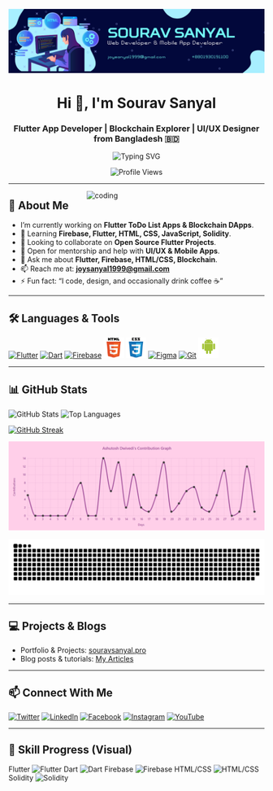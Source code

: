 <p align="center">
  <img src="https://raw.githubusercontent.com/Souravsanyal1/Souravsanyal1/main/sourav%20sanyal%20(1).png" alt="Sourav Sanyal" width="1960"/>
</p>

<h1 align="center">Hi 👋, I'm Sourav Sanyal</h1>
<h3 align="center">Flutter App Developer | Blockchain Explorer | UI/UX Designer from Bangladesh 🇧🇩</h3>

<p align="center">
  <img src="https://readme-typing-svg.herokuapp.com?font=Fira+Code&size=24&color=FF6F61&center=true&vCenter=true&width=500&height=50&lines=Flutter%20App+Developer;Blockchain+Explorer;UI/UX+Designer;Open+Source+Contributor;Tech+Enthusiast" alt="Typing SVG"/>
</p>

<p align="center">
  <img src="https://komarev.com/ghpvc/?username=souravsanyal1&label=Profile%20views&color=0e75b6&style=flat" alt="Profile Views"/>
</p>

---


<img align="right" alt="coding" width="350" src="https://th.bing.com/th/id/R.d486deeb54e0b0186eeda7fa5b1b851b?rik=uF53k%2bXjq%2fa%2fpw&riu=http%3a%2f%2fmehtaabsingh.com%2fimages%2fhow-does-code-integrity-work.gif&ehk=0qhWG%2bxhkywsnEGhnFxThB8RLaa5s5vzC9%2b9pXf2moM%3d&risl=&pid=ImgRaw&r=0">

## 🔭 About Me
- I’m currently working on **Flutter ToDo List Apps & Blockchain DApps**.
- 🌱 Learning **Firebase, Flutter, HTML, CSS, JavaScript, Solidity**.
- 👯 Looking to collaborate on **Open Source Flutter Projects**.
- 🤝 Open for mentorship and help with **UI/UX & Mobile Apps**.
- 💬 Ask me about **Flutter, Firebase, HTML/CSS, Blockchain**.
- 📫 Reach me at: **joysanyal1999@gmail.com**
- ⚡ Fun fact: “I code, design, and occasionally drink coffee ☕️”

---

## 🛠 Languages & Tools
<p align="left">
  <a href="https://flutter.dev/"><img src="https://www.vectorlogo.zone/logos/flutterio/flutterio-icon.svg" alt="Flutter" width="40" height="40"/></a>
  <a href="https://dart.dev/"><img src="https://www.vectorlogo.zone/logos/dartlang/dartlang-icon.svg" alt="Dart" width="40" height="40"/></a>
  <a href="https://firebase.google.com/"><img src="https://www.vectorlogo.zone/logos/firebase/firebase-icon.svg" alt="Firebase" width="40" height="40"/></a>
  <a href="https://www.w3.org/html/"><img src="https://raw.githubusercontent.com/devicons/devicon/master/icons/html5/html5-original-wordmark.svg" alt="HTML5" width="40" height="40"/></a>
  <a href="https://www.w3schools.com/css/"><img src="https://raw.githubusercontent.com/devicons/devicon/master/icons/css3/css3-original-wordmark.svg" alt="CSS3" width="40" height="40"/></a>
  <a href="https://www.figma.com/"><img src="https://www.vectorlogo.zone/logos/figma/figma-icon.svg" alt="Figma" width="40" height="40"/></a>
  <a href="https://git-scm.com/"><img src="https://www.vectorlogo.zone/logos/git-scm/git-scm-icon.svg" alt="Git" width="40" height="40"/></a>
  <a href="https://developer.android.com/"><img src="https://raw.githubusercontent.com/devicons/devicon/master/icons/android/android-original-wordmark.svg" alt="Android" width="40" height="40"/></a>
</p>

---

## 📊 GitHub Stats
<p align="left">
  <img align="center" src="https://github-readme-stats.vercel.app/api?username=souravsanyal1&show_icons=true&theme=tokyonight" alt="GitHub Stats" width="48%"/>
  <img align="center" src="https://github-readme-stats.vercel.app/api/top-langs/?username=souravsanyal1&layout=compact&theme=tokyonight" alt="Top Languages" width="48%"/>
</p>

<a href="https://git.io/streak-stats"><img src="https://streak-stats.demolab.com?user=Souravsanyal1%20&theme=dark" alt="GitHub Streak" /></a>

<p align="center">
  <img src="https://github.com/Souravsanyal1/Souravsanyal1/blob/main/default.svg" alt="Activity Graph" width="100%"/>
</p>

<p align="center">
  <img src="https://github.com/Souravsanyal1/Souravsanyal1/blob/main/github-contribution-grid-snake.svg" alt="Snake Animation" />
</p>

---

## 💻 Projects & Blogs
- Portfolio & Projects: [souravsanyal.pro](https://souravsanyal.pro)
- Blog posts & tutorials: [My Articles](https://your.link.com)

---

## 📫 Connect With Me
<p align="left">
  <a href="https://twitter.com/sourav_sanyal1"><img src="https://raw.githubusercontent.com/rahuldkjain/github-profile-readme-generator/master/src/images/icons/Social/twitter.svg" alt="Twitter" height="30" width="40"/></a>
  <a href="https://linkedin.com/in/sourav-sanyal-0064542a2"><img src="https://raw.githubusercontent.com/rahuldkjain/github-profile-readme-generator/master/src/images/icons/Social/linked-in-alt.svg" alt="LinkedIn" height="30" width="40"/></a>
  <a href="https://fb.com/sssj24465"><img src="https://raw.githubusercontent.com/rahuldkjain/github-profile-readme-generator/master/src/images/icons/Social/facebook.svg" alt="Facebook" height="30" width="40"/></a>
  <a href="https://instagram.com/sourav_sanyal22"><img src="https://raw.githubusercontent.com/rahuldkjain/github-profile-readme-generator/master/src/images/icons/Social/instagram.svg" alt="Instagram" height="30" width="40"/></a>
  <a href="https://www.youtube.com/c/enjoyvai2.0"><img src="https://raw.githubusercontent.com/rahuldkjain/github-profile-readme-generator/master/src/images/icons/Social/youtube.svg" alt="YouTube" height="30" width="40"/></a>
</p>

---

## 💪 Skill Progress (Visual)
<p>
  Flutter      <img src="https://img.shields.io/badge/Flutter-90%25-blue" alt="Flutter"/>
  Dart         <img src="https://img.shields.io/badge/Dart-85%25-blueviolet" alt="Dart"/>
  Firebase     <img src="https://img.shields.io/badge/Firebase-80%25-orange" alt="Firebase"/>
  HTML/CSS     <img src="https://img.shields.io/badge/HTML/CSS-80%25-red" alt="HTML/CSS"/>
  Solidity     <img src="https://img.shields.io/badge/Solidity-60%25-grey" alt="Solidity"/>
</p>
